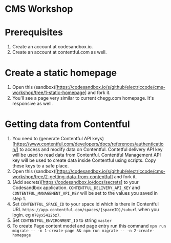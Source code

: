 # CMS Workshop

# Prerequisites

1. Create an account at codesandbox.io.
2. Create an account at contentful.com as well.

# Create a static homepage

1. Open this (sandbox)[https://codesandbox.io/s/github/electriccode/cms-workshop/tree/1-static-homepage] and fork it.
2. You'll see a page very similar to current chegg.com homepage. It's responsive as well.

# Getting data from Contentful

1. You need to (generate Contentful API keys)[https://www.contentful.com/developers/docs/references/authentication/] to access and modify data on Contentful. Contetful delivery API key will be used to read data from Contentful. Contentful Management API key will be used to create data inside Contentful using scripts. Copy these keys to a safe place.
2. Open this (sandbox)[https://codesandbox.io/s/github/electriccode/cms-workshop/tree/2-getting-data-from-contentful] and fork it.
3. (Add secrets)[https://codesandbox.io/docs/secrets] to your Codesandbox application. `CONTENTFUL_DELIVERY_API_KEY` and `CONTENTFUL_MANAGEMENT_API_KEY` will be set to the values you saved in step 1.
4. Set `CONTENTFUL_SPACE_ID` to your space id which is there in Contentful URL `https://app.contentful.com/spaces/{spaceID)/suburl` when you login. eg `078yx5412bz7`.
5. Set `CONTENTFUL_ENVIRONMENT_ID` to string `master`
6. To create Page content model and page entry run this command `npm run migrate -- -n 1-create-page && npm run migrate -- -n 2-create-homepage`
